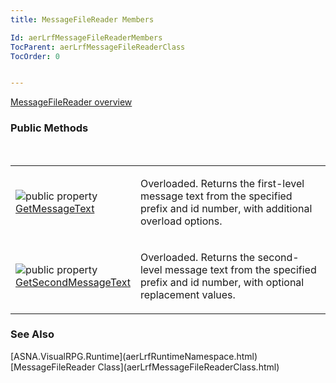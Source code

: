 ```yaml
---
title: MessageFileReader Members

Id: aerLrfMessageFileReaderMembers
TocParent: aerLrfMessageFileReaderClass
TocOrder: 0


---
```


[MessageFileReader overview](aerLrfMessageFileReaderClass.html) 

### Public Methods
<br />

<table class="dtTABLE" id="Table5" cellspacing="0">
                <colgroup span="1" valign="top">
                    <col span="1" width="20%" />
                    <col span="1" width="79.99%" />
                </colgroup>
                <tr>
                    <td colspan="1" rowspan="1">

<img alt="public property" src="../Images/property.bmp" border="0" /> [GetMessageText](GetMessageTextMethod.html) 
</td>
                    <td colspan="1" rowspan="1">

Overloaded. Returns the first-level message text from the specified prefix and id number, with additional overload options. 
</td>
                </tr>
                <tr>
                    <td colspan="1" rowspan="1">

<img alt="public property" src="../Images/property.bmp" border="0" /> [GetSecondMessageText](GetSecondMessageTextMethod.html) 
</td>
                    <td colspan="1" rowspan="1">

Overloaded. Returns the second-level message text from the specified prefix and id number, with optional replacement values.
</td>
                </tr>
</table>

### See Also
<p> [ASNA.VisualRPG.Runtime](aerLrfRuntimeNamespace.html)
[MessageFileReader Class](aerLrfMessageFileReaderClass.html) 
